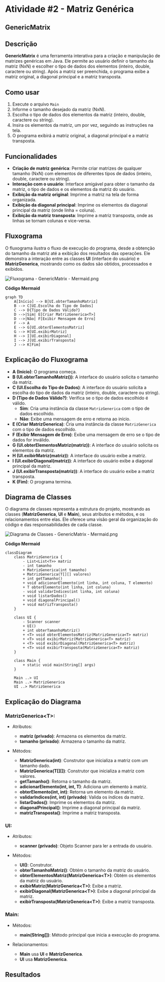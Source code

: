 # Atividade #2 - Matriz Genérica
## GenericMatrix
## Descrição
**GenericMatrix** é uma ferramenta interativa para a criação e manipulação de matrizes genéricas em Java. Ele permite ao usuário definir o tamanho da matriz (NxN) e escolher o tipo de dados dos elementos (inteiro, double, caractere ou string). Após a matriz ser preenchida, o programa exibe a matriz original, a diagonal principal e a matriz transposta.


## Como usar
1. Execute o arquivo `Main`
2. Informe o tamanho desejado da matriz (NxN).
3. Escolha o tipo de dados dos elementos da matriz (inteiro, double, caractere ou string).
4. Insira os elementos da matriz, um por vez, seguindo as instruções na tela.
5. O programa exibirá a matriz original, a diagonal principal e a matriz transposta.


## Funcionalidades

- **Criação de matriz genérica**: Permite criar matrizes de qualquer tamanho (NxN) com elementos de diferentes tipos de dados (inteiro, double, caractere ou string).
- **Interação com o usuário**: Interface amigável para obter o tamanho da matriz, o tipo de dados e os elementos da matriz do usuário.
- **Exibição da matriz original**: Imprime a matriz na tela de forma organizada.
- **Exibição da diagonal principal**: Imprime os elementos da diagonal principal da matriz (onde linha = coluna).
- **Exibição da matriz transposta**: Imprime a matriz transposta, onde as linhas se tornam colunas e vice-versa.


## Fluxograma

O fluxograma ilustra o fluxo de execução do programa, desde a obtenção do tamanho da matriz até a exibição dos resultados das operações. Ele demonstra a interação entre as classes **UI** (interface do usuário) e **MatrizGenerica**, mostrando como os dados são obtidos, processados e exibidos.

![Fluxograma - GenericMatrix - Mermaid.png](Fluxograma%20-%20GenericMatrix%20-%20Mermaid.png)

**Código Mermaid**
```
graph TD
    A[Início] --> B[UI.obterTamanhoMatriz]
    B --> C[UI.Escolha do Tipo de Dados]
    C --> D{Tipo de Dados Válido?}
    D -->|Sim| E[Criar MatrizGenerica<T>]
    D -->|Não| F[Exibir Mensagem de Erro]
    F --> A
    E --> G[UI.obterElementosMatriz]
    G --> H[UI.exibirMatriz]
    H --> I[UI.exibirDiagonal]
    I --> J[UI.exibirTransposta]
    J --> K[Fim]

```

## Explicação do Fluxograma

- **A (Início)**: O programa começa.
- **B (UI.obterTamanhoMatriz())**: A interface do usuário solicita o tamanho da matriz.
- **C (UI.Escolha do Tipo de Dados)**: A interface do usuário solicita a escolha do tipo de dados da matriz (inteiro, double, caractere ou string).
- **D (Tipo de Dados Válido?)**: Verifica se o tipo de dados escolhido é válido.
    - **Sim**: Cria uma instância da classe `MatrizGenerica` com o tipo de dados escolhido.
    - **Não**: Exibe uma mensagem de erro e retorna ao início.
- **E (Criar MatrizGenerica<T>)**: Cria uma instância da classe `MatrizGenerica` com o tipo de dados escolhido.
- **F (Exibir Mensagem de Erro)**: Exibe uma mensagem de erro se o tipo de dados for inválido.
- **G (UI.obterElementosMatriz(matriz))**: A interface do usuário solicita os elementos da matriz.
- **H (UI.exibirMatriz(matriz))**: A interface do usuário exibe a matriz.
- **I (UI.exibirDiagonal(matriz))**: A interface do usuário exibe a diagonal principal da matriz.
- **J (UI.exibirTransposta(matriz))**: A interface do usuário exibe a matriz transposta.
- **K (Fim)**: O programa termina.


## Diagrama de Classes

O diagrama de classes representa a estrutura do projeto, mostrando as classes (**MatrizGenerica**, **UI** e **Main**), seus atributos e métodos, e os relacionamentos entre elas. Ele oferece uma visão geral da organização do código e das responsabilidades de cada classe.

![Diagrama de Classes - GenericMatrix - Mermaid.png](Diagrama%20de%20Classes%20-%20GenericMatrix%20-%20Mermaid.png)

**Código Mermaid**
```
classDiagram
    class MatrizGenerica {
        - List<List<T>> matriz
        - int tamanho
        + MatrizGenerica(int tamanho)
        + MatrizGenerica(T[][] valores)
        + int getTamanho()
        + void adicionarElemento(int linha, int coluna, T elemento)
        + T obterElemento(int linha, int coluna)
        - void validarIndices(int linha, int coluna)
        + void listarDados()
        + void diagonalPrincipal()
        + void matrizTransposta()
    }

    class UI {
        - Scanner scanner
        + UI()
        + int obterTamanhoMatriz()
        + <T> void obterElementosMatriz(MatrizGenerica<T> matriz)
        + <T> void exibirMatriz(MatrizGenerica<T> matriz)
        + <T> void exibirDiagonal(MatrizGenerica<T> matriz)
        + <T> void exibirTransposta(MatrizGenerica<T> matriz)
    }

    class Main {
        + static void main(String[] args)
    }

    Main ..> UI
    Main ..> MatrizGenerica
    UI ..> MatrizGenerica

```


## Explicação do Diagrama

### MatrizGenerica\<T\>:
- Atributos:
   - **matriz (privado)**: Armazena os elementos da matriz.
   - **tamanho (privado)**: Armazena o tamanho da matriz.

- Métodos:
   - **MatrizGenerica(int)**: Construtor que inicializa a matriz com um tamanho dado.
   - **MatrizGenerica(T[][])**: Construtor que inicializa a matriz com valores.
   - **getTamanho()**: Retorna o tamanho da matriz.
   - **adicionarElemento(int, int, T)**: Adiciona um elemento à matriz.
   - **obterElemento(int, int)**: Retorna um elemento da matriz.
   - **validarIndices(int, int) (privado)**: Valida os índices da matriz.
   - **listarDados()**: Imprime os elementos da matriz.
   - **diagonalPrincipal()**: Imprime a diagonal principal da matriz.
   - **matrizTransposta()**: Imprime a matriz transposta.

### UI:

- Atributos:
   - **scanner (privado)**: Objeto Scanner para ler a entrada do usuário.

- Métodos:
   - **UI()**: Construtor.
   - **obterTamanhoMatriz()**: Obtém o tamanho da matriz do usuário.
   - **obterElementosMatriz(MatrizGenerica\<T\>)**: Obtém os elementos da matriz do usuário.
   - **exibirMatriz(MatrizGenerica\<T\>)**: Exibe a matriz.
   - **exibirDiagonal(MatrizGenerica\<T\>)**: Exibe a diagonal principal da matriz.
   - **exibirTransposta(MatrizGenerica\<T\>)**: Exibe a matriz transposta.

### Main:

- Métodos:
   - **main(String[])**: Método principal que inicia a execução do programa.

- Relacionamentos:

   - **Main** usa **UI** e **MatrizGenerica**.
   - **UI** usa **MatrizGenerica**.


## Resultados